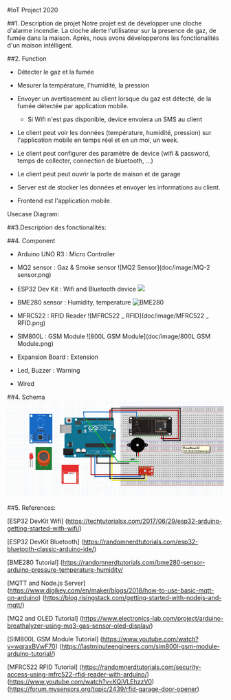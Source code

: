 #IoT Project 2020

##1. Description de projet
Notre projet est de développer une cloche d'alarme incendie. La cloche alerte l'utilisateur sur la presence de gaz, de fumée dans la maison.
Après, nous avons développerons les fonctionalités d'un maison intélligent.

##2. Function
- Détecter le gaz et la fumée

- Mesurer la température, l'humidité, la pression

- Envoyer un avertissement au client lorsque du gaz est détecté, de la fumée détectée par application mobile.
	+ Si Wifi n'est pas disponible, device envoiera un SMS au client
	
- Le client peut voir les données (température, humidité, pression) sur l'application mobile en temps réel et en un moi, un week.

- Le client peut configurer des paramètre de device (wifi & password, temps de collecter, connection de bluetooth, ...)

- Le client peut peut ouvrir la porte de maison et de garage

- Server est de stocker les données et envoyer les informations au client.

- Frontend est l'application mobile.

Usecase Diagram:


##3.Description des fonctionalités:


##4. Component
- Arduino UNO R3 	: Micro Controller

- MQ2 sensor 		: Gaz & Smoke sensor
![MQ2 Sensor](doc/image/MQ-2 sensor.png)

- ESP32 Dev Kit 	: Wifi and Bluetooth device
![](doc/image/.png)

- BME280 sensor		: Humidity, temperature
![BME280](doc/image/.png)

- MFRC522 			: RFID Reader
![MFRC522 _ RFID](doc/image/MFRC522 _ RFID.png)

- SIM800L 			: GSM Module
![800L GSM Module](doc/image/800L GSM Module.png)

- Expansion Board	: Extension

- Led, Buzzer 		: Warning

- Wired


##4. Schema
![Schematic](doc/image/schema.png)

##5. References:

[ESP32 DevKit Wifi]
(https://techtutorialsx.com/2017/06/29/esp32-arduino-getting-started-with-wifi/)

[ESP32 DevKit Bluetooth]
(https://randomnerdtutorials.com/esp32-bluetooth-classic-arduino-ide/)

[BME280 Tutorial]
(https://randomnerdtutorials.com/bme280-sensor-arduino-pressure-temperature-humidity/

[MQTT and Node.js Server]
(https://www.digikey.com/en/maker/blogs/2018/how-to-use-basic-mqtt-on-arduino)
(https://blog.risingstack.com/getting-started-with-nodejs-and-mqtt/)

[MQ2 and OLED Tutorial]
(https://www.electronics-lab.com/project/arduino-breathalyzer-using-mq3-gas-sensor-oled-display/)

[SIM800L GSM Module Tutorial]
(https://www.youtube.com/watch?v=wqraxBVwF70)
(https://lastminuteengineers.com/sim800l-gsm-module-arduino-tutorial/)

[MFRC522 RFID Tutorial]
(https://randomnerdtutorials.com/security-access-using-mfrc522-rfid-reader-with-arduino/)
(https://www.youtube.com/watch?v=KQiVLEhzzV0)
(https://forum.mysensors.org/topic/2439/rfid-garage-door-opener)
